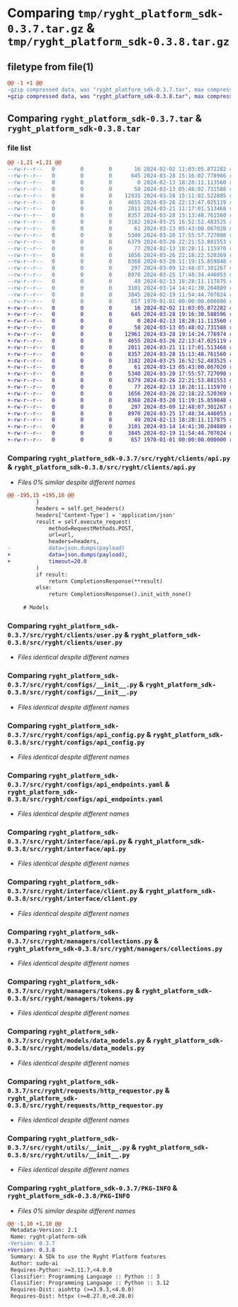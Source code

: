 # Comparing `tmp/ryght_platform_sdk-0.3.7.tar.gz` & `tmp/ryght_platform_sdk-0.3.8.tar.gz`

## filetype from file(1)

```diff
@@ -1 +1 @@
-gzip compressed data, was "ryght_platform_sdk-0.3.7.tar", max compression
+gzip compressed data, was "ryght_platform_sdk-0.3.8.tar", max compression
```

## Comparing `ryght_platform_sdk-0.3.7.tar` & `ryght_platform_sdk-0.3.8.tar`

### file list

```diff
@@ -1,21 +1,21 @@
--rw-r--r--   0        0        0       16 2024-02-02 11:03:05.872282 ryght_platform_sdk-0.3.7/README.md
--rw-r--r--   0        0        0      645 2024-03-28 15:16:02.778966 ryght_platform_sdk-0.3.7/pyproject.toml
--rw-r--r--   0        0        0        0 2024-02-13 18:28:11.113560 ryght_platform_sdk-0.3.7/src/ryght/__init__.py
--rw-r--r--   0        0        0       58 2024-03-13 05:48:02.731588 ryght_platform_sdk-0.3.7/src/ryght/clients/__init__.py
--rw-r--r--   0        0        0    12935 2024-03-28 15:11:02.522805 ryght_platform_sdk-0.3.7/src/ryght/clients/api.py
--rw-r--r--   0        0        0     4655 2024-03-26 22:13:47.025119 ryght_platform_sdk-0.3.7/src/ryght/clients/user.py
--rw-r--r--   0        0        0     2011 2024-03-21 11:17:01.513468 ryght_platform_sdk-0.3.7/src/ryght/configs/__init__.py
--rw-r--r--   0        0        0     8357 2024-03-28 15:13:48.761560 ryght_platform_sdk-0.3.7/src/ryght/configs/api_config.py
--rw-r--r--   0        0        0     3182 2024-03-25 16:52:52.483525 ryght_platform_sdk-0.3.7/src/ryght/configs/api_endpoints.yaml
--rw-r--r--   0        0        0       61 2024-03-13 05:43:00.067020 ryght_platform_sdk-0.3.7/src/ryght/interface/__init__.py
--rw-r--r--   0        0        0     5340 2024-03-20 17:55:57.727098 ryght_platform_sdk-0.3.7/src/ryght/interface/api.py
--rw-r--r--   0        0        0     6379 2024-03-26 22:21:53.881553 ryght_platform_sdk-0.3.7/src/ryght/interface/client.py
--rw-r--r--   0        0        0       77 2024-02-13 18:28:11.115970 ryght_platform_sdk-0.3.7/src/ryght/managers/__init__.py
--rw-r--r--   0        0        0     1656 2024-03-26 22:18:22.520369 ryght_platform_sdk-0.3.7/src/ryght/managers/collections.py
--rw-r--r--   0        0        0     8368 2024-03-20 11:19:15.859848 ryght_platform_sdk-0.3.7/src/ryght/managers/tokens.py
--rw-r--r--   0        0        0      297 2024-03-09 12:48:07.301267 ryght_platform_sdk-0.3.7/src/ryght/models/__init__.py
--rw-r--r--   0        0        0     8970 2024-03-25 17:48:34.446053 ryght_platform_sdk-0.3.7/src/ryght/models/data_models.py
--rw-r--r--   0        0        0       49 2024-02-13 18:28:11.117875 ryght_platform_sdk-0.3.7/src/ryght/requests/__init__.py
--rw-r--r--   0        0        0     3101 2024-03-14 14:41:30.204889 ryght_platform_sdk-0.3.7/src/ryght/requests/http_requestor.py
--rw-r--r--   0        0        0     3845 2024-02-19 11:54:44.707024 ryght_platform_sdk-0.3.7/src/ryght/utils/__init__.py
--rw-r--r--   0        0        0      657 1970-01-01 00:00:00.000000 ryght_platform_sdk-0.3.7/PKG-INFO
+-rw-r--r--   0        0        0       16 2024-02-02 11:03:05.872282 ryght_platform_sdk-0.3.8/README.md
+-rw-r--r--   0        0        0      645 2024-03-28 19:16:30.588596 ryght_platform_sdk-0.3.8/pyproject.toml
+-rw-r--r--   0        0        0        0 2024-02-13 18:28:11.113560 ryght_platform_sdk-0.3.8/src/ryght/__init__.py
+-rw-r--r--   0        0        0       58 2024-03-13 05:48:02.731588 ryght_platform_sdk-0.3.8/src/ryght/clients/__init__.py
+-rw-r--r--   0        0        0    12961 2024-03-28 19:14:24.776974 ryght_platform_sdk-0.3.8/src/ryght/clients/api.py
+-rw-r--r--   0        0        0     4655 2024-03-26 22:13:47.025119 ryght_platform_sdk-0.3.8/src/ryght/clients/user.py
+-rw-r--r--   0        0        0     2011 2024-03-21 11:17:01.513468 ryght_platform_sdk-0.3.8/src/ryght/configs/__init__.py
+-rw-r--r--   0        0        0     8357 2024-03-28 15:13:48.761560 ryght_platform_sdk-0.3.8/src/ryght/configs/api_config.py
+-rw-r--r--   0        0        0     3182 2024-03-25 16:52:52.483525 ryght_platform_sdk-0.3.8/src/ryght/configs/api_endpoints.yaml
+-rw-r--r--   0        0        0       61 2024-03-13 05:43:00.067020 ryght_platform_sdk-0.3.8/src/ryght/interface/__init__.py
+-rw-r--r--   0        0        0     5340 2024-03-20 17:55:57.727098 ryght_platform_sdk-0.3.8/src/ryght/interface/api.py
+-rw-r--r--   0        0        0     6379 2024-03-26 22:21:53.881553 ryght_platform_sdk-0.3.8/src/ryght/interface/client.py
+-rw-r--r--   0        0        0       77 2024-02-13 18:28:11.115970 ryght_platform_sdk-0.3.8/src/ryght/managers/__init__.py
+-rw-r--r--   0        0        0     1656 2024-03-26 22:18:22.520369 ryght_platform_sdk-0.3.8/src/ryght/managers/collections.py
+-rw-r--r--   0        0        0     8368 2024-03-20 11:19:15.859848 ryght_platform_sdk-0.3.8/src/ryght/managers/tokens.py
+-rw-r--r--   0        0        0      297 2024-03-09 12:48:07.301267 ryght_platform_sdk-0.3.8/src/ryght/models/__init__.py
+-rw-r--r--   0        0        0     8970 2024-03-25 17:48:34.446053 ryght_platform_sdk-0.3.8/src/ryght/models/data_models.py
+-rw-r--r--   0        0        0       49 2024-02-13 18:28:11.117875 ryght_platform_sdk-0.3.8/src/ryght/requests/__init__.py
+-rw-r--r--   0        0        0     3101 2024-03-14 14:41:30.204889 ryght_platform_sdk-0.3.8/src/ryght/requests/http_requestor.py
+-rw-r--r--   0        0        0     3845 2024-02-19 11:54:44.707024 ryght_platform_sdk-0.3.8/src/ryght/utils/__init__.py
+-rw-r--r--   0        0        0      657 1970-01-01 00:00:00.000000 ryght_platform_sdk-0.3.8/PKG-INFO
```

### Comparing `ryght_platform_sdk-0.3.7/src/ryght/clients/api.py` & `ryght_platform_sdk-0.3.8/src/ryght/clients/api.py`

 * *Files 0% similar despite different names*

```diff
@@ -195,15 +195,16 @@
         }
         headers = self.get_headers()
         headers['Content-Type'] = 'application/json'
         result = self.execute_request(
             method=RequestMethods.POST,
             url=url,
             headers=headers,
-            data=json.dumps(payload)
+            data=json.dumps(payload),
+            timeout=20.0
         )
         if result:
             return CompletionsResponse(**result)
         else:
             return CompletionsResponse().init_with_none()
 
     # Models
```

### Comparing `ryght_platform_sdk-0.3.7/src/ryght/clients/user.py` & `ryght_platform_sdk-0.3.8/src/ryght/clients/user.py`

 * *Files identical despite different names*

### Comparing `ryght_platform_sdk-0.3.7/src/ryght/configs/__init__.py` & `ryght_platform_sdk-0.3.8/src/ryght/configs/__init__.py`

 * *Files identical despite different names*

### Comparing `ryght_platform_sdk-0.3.7/src/ryght/configs/api_config.py` & `ryght_platform_sdk-0.3.8/src/ryght/configs/api_config.py`

 * *Files identical despite different names*

### Comparing `ryght_platform_sdk-0.3.7/src/ryght/configs/api_endpoints.yaml` & `ryght_platform_sdk-0.3.8/src/ryght/configs/api_endpoints.yaml`

 * *Files identical despite different names*

### Comparing `ryght_platform_sdk-0.3.7/src/ryght/interface/api.py` & `ryght_platform_sdk-0.3.8/src/ryght/interface/api.py`

 * *Files identical despite different names*

### Comparing `ryght_platform_sdk-0.3.7/src/ryght/interface/client.py` & `ryght_platform_sdk-0.3.8/src/ryght/interface/client.py`

 * *Files identical despite different names*

### Comparing `ryght_platform_sdk-0.3.7/src/ryght/managers/collections.py` & `ryght_platform_sdk-0.3.8/src/ryght/managers/collections.py`

 * *Files identical despite different names*

### Comparing `ryght_platform_sdk-0.3.7/src/ryght/managers/tokens.py` & `ryght_platform_sdk-0.3.8/src/ryght/managers/tokens.py`

 * *Files identical despite different names*

### Comparing `ryght_platform_sdk-0.3.7/src/ryght/models/data_models.py` & `ryght_platform_sdk-0.3.8/src/ryght/models/data_models.py`

 * *Files identical despite different names*

### Comparing `ryght_platform_sdk-0.3.7/src/ryght/requests/http_requestor.py` & `ryght_platform_sdk-0.3.8/src/ryght/requests/http_requestor.py`

 * *Files identical despite different names*

### Comparing `ryght_platform_sdk-0.3.7/src/ryght/utils/__init__.py` & `ryght_platform_sdk-0.3.8/src/ryght/utils/__init__.py`

 * *Files identical despite different names*

### Comparing `ryght_platform_sdk-0.3.7/PKG-INFO` & `ryght_platform_sdk-0.3.8/PKG-INFO`

 * *Files 0% similar despite different names*

```diff
@@ -1,10 +1,10 @@
 Metadata-Version: 2.1
 Name: ryght-platform-sdk
-Version: 0.3.7
+Version: 0.3.8
 Summary: A SDk to use the Ryght Platform features
 Author: sudo-ai
 Requires-Python: >=3.11.7,<4.0.0
 Classifier: Programming Language :: Python :: 3
 Classifier: Programming Language :: Python :: 3.12
 Requires-Dist: aiohttp (>=3.9.3,<4.0.0)
 Requires-Dist: httpx (>=0.27.0,<0.28.0)
```

